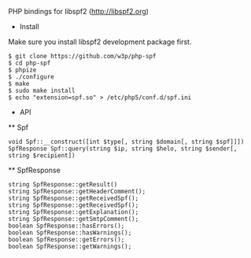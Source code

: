 PHP bindings for libspf2 (http://libspf2.org)

* Install

Make sure you install libspf2 development package first.

	$ git clone https://github.com/w3p/php-spf
	$ cd php-spf
	$ phpize
	$ ./configure
	$ make
	$ sudo make install
	$ echo "extension=spf.so" > /etc/php5/conf.d/spf.ini

* API

** Spf

	void Spf::__construct([int $type[, string $domain[, string $spf]]])
	SpfResponse Spf::query(string $ip, string $helo, string $sender[, string $recipient])

** SpfResponse

	string SpfResponse::getResult()
	string SpfResponse::getHeaderComment();
	string SpfResponse::getReceivedSpf();
	string SpfResponse::getReceivedSpf();
	string SpfResponse::getExplanation();
	string SpfResponse::getSmtpComment();
	boolean SpfResponse::hasErrors();
	boolean SpfResponse::hasWarnings();
	boolean SpfResponse::getErrors();
	boolean SpfResponse::getWarnings();

